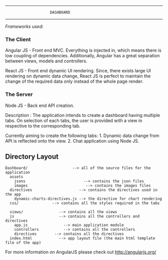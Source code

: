 **********************************************************
						DASHBOARD
**********************************************************

*Frameworks used:*

### The Client
Angular JS  - Front end MVC.
	Everything is injected in, which means there is low coupling of dependencies. Additionally, Angular has a great separation between views, models and controllers.

React JS - Front end dynamic UI rendering.
	Since, there exists large UI rendering on dynamic data change, React JS is perfect
	to maintain the change of the required data only instead of the whole page render.

### The Server
Node JS - Back end API creation.

Description : The application intends to create a dashboard having multiple tabs. On selection of each tabs, the user is provided with a view in respective to the corresponding tab.

Currently aiming to create the following tabs: 
	1. Dynamic data change from API is reflected onto the view.
	2. Chat application using Node JS.

## Directory Layout

```
Dashboard/                    --> all of the source files for the application
  assets
  	jsons                          --> contains the json files
  	images                          --> contains the images files
  directives                     --> contains the directives used in the app
    dynamic-charts-directives.js --> the directive for chart rendering
  css/               --> contains all the styles required in the tabs
  
  views/                --> contains all the views
  js 					--> contains all the controllers and directives
	app.js                --> main application module
	controllers 		  --> contains all the controllers
	directives 		  --> contains all the directives
  index.html            --> app layout file (the main html template file of the app)
```
For more information on AngularJS please check out http://angularjs.org/
